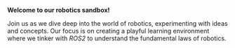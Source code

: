 <b>Welcome to our robotics sandbox! </b>

Join us as we dive deep into the world of robotics, experimenting with ideas and concepts. Our focus is on creating a playful learning environment where we tinker with <i>ROS2</i> to understand the fundamental laws of robotics.
